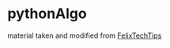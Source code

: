 # pythonAlgo

material taken and modified from [FelixTechTips](https://youtube.com/playlist?list=PLliXbzY3XhUSJy3izXH-0ojiT3Uup8xbu&si=K_66v6pwqKa-k-wT)
